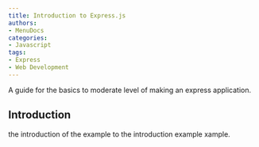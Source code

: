 ```yaml
---
title: Introduction to Express.js
authors:
- MenuDocs
categories:
- Javascript
tags:
- Express
- Web Development
---
```

A guide for the basics to moderate level of making an express application.
<!-- more -->

## Introduction

the introduction of the example to the introduction example xample.
